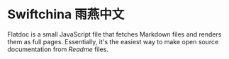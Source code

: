 Swiftchina 雨燕中文
=======

Flatdoc is a small JavaScript file that fetches Markdown files and renders them
as full pages. Essentially, it's the easiest
way to make open source documentation from *Readme* files.
